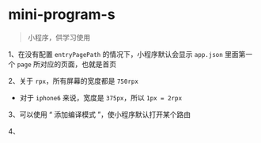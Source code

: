# mini-program-s

> 小程序，供学习使用

1、在没有配置 `entryPagePath` 的情况下，小程序默认会显示 `app.json` 里面第一个 `page` 所对应的页面，也就是首页

2、关于 `rpx`，所有屏幕的宽度都是 `750rpx`
  - 对于 `iphone6` 来说，宽度是 `375px`，所以 `1px = 2rpx`

3、可以使用 “ 添加编译模式 ”，使小程序默认打开某个路由

4、
